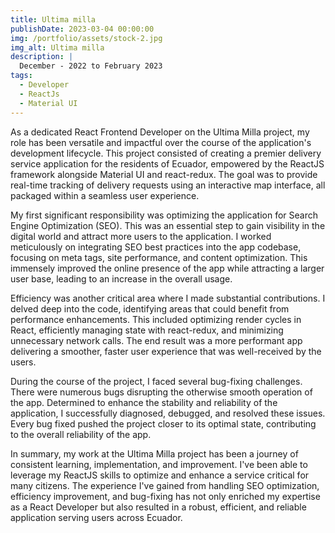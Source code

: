 ```yaml
---
title: Ultima milla
publishDate: 2023-03-04 00:00:00
img: /portfolio/assets/stock-2.jpg
img_alt: Ultima milla
description: |
  December - 2022 to February 2023
tags:
  - Developer
  - ReactJs
  - Material UI
---
```


As a dedicated React Frontend Developer on the Ultima Milla project, my role has been versatile and impactful over the course of the application's development lifecycle. This project consisted of creating a premier delivery service application for the residents of Ecuador, empowered by the ReactJS framework alongside Material UI and react-redux. The goal was to provide real-time tracking of delivery requests using an interactive map interface, all packaged within a seamless user experience.

My first significant responsibility was optimizing the application for Search Engine Optimization (SEO). This was an essential step to gain visibility in the digital world and attract more users to the application. I worked meticulously on integrating SEO best practices into the app codebase, focusing on meta tags, site performance, and content optimization. This immensely improved the online presence of the app while attracting a larger user base, leading to an increase in the overall usage.

Efficiency was another critical area where I made substantial contributions. I delved deep into the code, identifying areas that could benefit from performance enhancements. This included optimizing render cycles in React, efficiently managing state with react-redux, and minimizing unnecessary network calls. The end result was a more performant app delivering a smoother, faster user experience that was well-received by the users.

During the course of the project, I faced several bug-fixing challenges. There were numerous bugs disrupting the otherwise smooth operation of the app. Determined to enhance the stability and reliability of the application, I successfully diagnosed, debugged, and resolved these issues. Every bug fixed pushed the project closer to its optimal state, contributing to the overall reliability of the app.

In summary, my work at the Ultima Milla project has been a journey of consistent learning, implementation, and improvement. I've been able to leverage my ReactJS skills to optimize and enhance a service critical for many citizens. The experience I've gained from handling SEO optimization, efficiency improvement, and bug-fixing has not only enriched my expertise as a React Developer but also resulted in a robust, efficient, and reliable application serving users across Ecuador.
